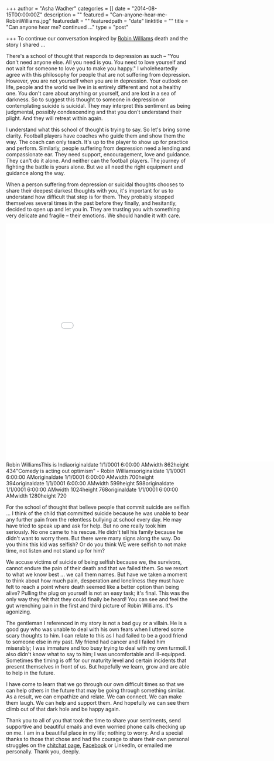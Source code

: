+++
author = "Asha Wadher"
categories = []
date = "2014-08-15T00:00:00Z"
description = ""
featured = "Can-anyone-hear-me-RobinWilliams.jpg"
featuredalt = ""
featuredpath = "date"
linktitle = ""
title = "Can anyone hear me? continued ..."
type = "post"

+++
To continue our conversation inspired by [Robin Williams](/blog/can-anyone-hear-me.html.html) death and the story I shared ...


There's a school of thought that responds to depression as such – "You don't need anyone else. All you need is you. You need to love yourself and not wait for someone to love you to make you happy." I wholeheartedly agree with this philosophy for people that are not suffering from depression. However, you are not yourself when you are in depression. Your outlook on life, people and the world we live in is entirely different and not a healthy one. You don't care about anything or yourself, and are lost in a sea of darkness. So to suggest this thought to someone in depression or contemplating suicide is suicidal. They may interpret this sentiment as being judgmental, possibly condescending and that you don't understand their plight. And they will retreat within again.

I understand what this school of thought is trying to say. So let's bring some clarity. Football players have coaches who guide them and show them the way. The coach can only teach. It's up to the player to show up for practice and perform. Similarly, people suffering from depression need a lending and compassionate ear. They need support, encouragement, love and guidance. They can't do it alone. And neither can the football players. The journey of fighting the battle is yours alone. But we all need the right equipment and guidance along the way.

When a person suffering from depression or suicidal thoughts chooses to share their deepest darkest thoughts with you, it's important for us to understand how difficult that step is for them. They probably stopped themselves several times in the past before they finally, and hesitantly, decided to open up and let you in. They are trusting you with something very delicate and fragile – their emotions. We should handle it with care.

<iframe width="900" height="650" src="//www.cincopa.com/media-platform/iframe.aspx?fid=AEPA5zLW3AQQ" frameborder="0" allowfullscreen scrolling="no"></iframe><noscript><span>Robin Williams</span><span>This is India</span><span>originaldate</span><span> 1/1/0001 6:00:00 AM</span><span>width</span><span> 862</span><span>height</span><span> 434</span><span>&quot;Comedy is acting out optimism&quot; - Robin Williams</span><span>originaldate</span><span> 1/1/0001 6:00:00 AM</span><span>originaldate</span><span> 1/1/0001 6:00:00 AM</span><span>width</span><span> 700</span><span>height</span><span> 394</span><span>originaldate</span><span> 1/1/0001 6:00:00 AM</span><span>width</span><span> 599</span><span>height</span><span> 598</span><span>originaldate</span><span> 1/1/0001 6:00:00 AM</span><span>width</span><span> 1024</span><span>height</span><span> 768</span><span>originaldate</span><span> 1/1/0001 6:00:00 AM</span><span>width</span><span> 1280</span><span>height</span><span> 720</span></noscript>

For the school of thought that believe people that commit suicide are selfish ...
 I think of the child that committed suicide because he was unable to bear any further pain from the relentless bullying at school every day. He may have tried to speak up and ask for help. But no one really took him seriously. No one came to his rescue. He didn't tell his family because he didn't want to worry them. But there were many signs along the way. Do you think this kid was selfish? Or do you think WE were selfish to not make time, not listen and not stand up for him?

We accuse victims of suicide of being selfish because we, the survivors, cannot endure the pain of their death and that we failed them. So we resort to what we know best ...
 we call them names. But have we taken a moment to think about how much pain, desperation and loneliness they must have felt to reach a point where death seemed like a better option than being alive? Pulling the plug on yourself is not an easy task; it's final. This was the only way they felt that they could finally be heard! You can see and feel the gut wrenching pain in the first and third picture of Robin Williams. It's agonizing.

The gentleman I referenced in my story is not a bad guy or a villain. He is a good guy who was unable to deal with his own fears when I uttered some scary thoughts to him. I can relate to this as I had failed to be a good friend to someone else in my past. My friend had cancer and I failed him miserably; I was immature and too busy trying to deal with my own turmoil. I also didn't know what to say to him; I was uncomfortable and ill-equipped. Sometimes the timing is off for our maturity level and certain incidents that present themselves in front of us. But hopefully we learn, grow and are able to help in the future.

I have come to learn that we go through our own difficult times so that we can help others in the future that may be going through something similar. As a result, we can empathize and relate. We can connect. We can make them laugh. We can help and support them. And hopefully we can see them climb out of that dark hole and be happy again.

Thank you to all of you that took the time to share your sentiments, send supportive and beautiful emails and even worried phone calls checking up on me. I am in a beautiful place in my life; nothing to worry. And a special thanks to those that chose and had the courage to share their own personal struggles on the [chitchat page](/blog.html), <a href="https://www.facebook.com/twiztedmyrtle" target="_blank">Facebook</a> or LinkedIn, or emailed me personally. Thank you, deeply.
